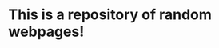 <!DOCTYPE html>
<html>

<body>
<h1>This is a repository of random webpages!</h1>


</body>



</html>
